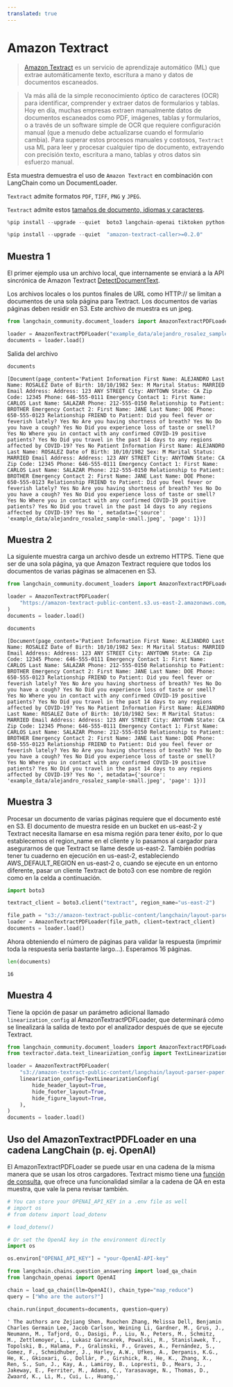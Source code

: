 ```yaml
---
translated: true
---
```


# Amazon Textract

>[Amazon Textract](https://docs.aws.amazon.com/managedservices/latest/userguide/textract.html) es un servicio de aprendizaje automático (ML) que extrae automáticamente texto, escritura a mano y datos de documentos escaneados.

>Va más allá de la simple reconocimiento óptico de caracteres (OCR) para identificar, comprender y extraer datos de formularios y tablas. Hoy en día, muchas empresas extraen manualmente datos de documentos escaneados como PDF, imágenes, tablas y formularios, o a través de un software simple de OCR que requiere configuración manual (que a menudo debe actualizarse cuando el formulario cambia). Para superar estos procesos manuales y costosos, `Textract` usa ML para leer y procesar cualquier tipo de documento, extrayendo con precisión texto, escritura a mano, tablas y otros datos sin esfuerzo manual.

Esta muestra demuestra el uso de `Amazon Textract` en combinación con LangChain como un DocumentLoader.

`Textract` admite formatos `PDF`, `TIFF`, `PNG` y `JPEG`.

`Textract` admite estos [tamaños de documento, idiomas y caracteres](https://docs.aws.amazon.com/textract/latest/dg/limits-document.html).

```python
%pip install --upgrade --quiet  boto3 langchain-openai tiktoken python-dotenv
```

```python
%pip install --upgrade --quiet  "amazon-textract-caller>=0.2.0"
```

## Muestra 1

El primer ejemplo usa un archivo local, que internamente se enviará a la API sincrónica de Amazon Textract [DetectDocumentText](https://docs.aws.amazon.com/textract/latest/dg/API_DetectDocumentText.html).

Los archivos locales o los puntos finales de URL como HTTP:// se limitan a documentos de una sola página para Textract.
Los documentos de varias páginas deben residir en S3. Este archivo de muestra es un jpeg.

```python
from langchain_community.document_loaders import AmazonTextractPDFLoader

loader = AmazonTextractPDFLoader("example_data/alejandro_rosalez_sample-small.jpeg")
documents = loader.load()
```

Salida del archivo

```python
documents
```

```output
[Document(page_content='Patient Information First Name: ALEJANDRO Last Name: ROSALEZ Date of Birth: 10/10/1982 Sex: M Marital Status: MARRIED Email Address: Address: 123 ANY STREET City: ANYTOWN State: CA Zip Code: 12345 Phone: 646-555-0111 Emergency Contact 1: First Name: CARLOS Last Name: SALAZAR Phone: 212-555-0150 Relationship to Patient: BROTHER Emergency Contact 2: First Name: JANE Last Name: DOE Phone: 650-555-0123 Relationship FRIEND to Patient: Did you feel fever or feverish lately? Yes No Are you having shortness of breath? Yes No Do you have a cough? Yes No Did you experience loss of taste or smell? Yes No Where you in contact with any confirmed COVID-19 positive patients? Yes No Did you travel in the past 14 days to any regions affected by COVID-19? Yes No Patient Information First Name: ALEJANDRO Last Name: ROSALEZ Date of Birth: 10/10/1982 Sex: M Marital Status: MARRIED Email Address: Address: 123 ANY STREET City: ANYTOWN State: CA Zip Code: 12345 Phone: 646-555-0111 Emergency Contact 1: First Name: CARLOS Last Name: SALAZAR Phone: 212-555-0150 Relationship to Patient: BROTHER Emergency Contact 2: First Name: JANE Last Name: DOE Phone: 650-555-0123 Relationship FRIEND to Patient: Did you feel fever or feverish lately? Yes No Are you having shortness of breath? Yes No Do you have a cough? Yes No Did you experience loss of taste or smell? Yes No Where you in contact with any confirmed COVID-19 positive patients? Yes No Did you travel in the past 14 days to any regions affected by COVID-19? Yes No ', metadata={'source': 'example_data/alejandro_rosalez_sample-small.jpeg', 'page': 1})]
```

## Muestra 2

La siguiente muestra carga un archivo desde un extremo HTTPS.
Tiene que ser de una sola página, ya que Amazon Textract requiere que todos los documentos de varias páginas se almacenen en S3.

```python
from langchain_community.document_loaders import AmazonTextractPDFLoader

loader = AmazonTextractPDFLoader(
    "https://amazon-textract-public-content.s3.us-east-2.amazonaws.com/langchain/alejandro_rosalez_sample_1.jpg"
)
documents = loader.load()
```

```python
documents
```

```output
[Document(page_content='Patient Information First Name: ALEJANDRO Last Name: ROSALEZ Date of Birth: 10/10/1982 Sex: M Marital Status: MARRIED Email Address: Address: 123 ANY STREET City: ANYTOWN State: CA Zip Code: 12345 Phone: 646-555-0111 Emergency Contact 1: First Name: CARLOS Last Name: SALAZAR Phone: 212-555-0150 Relationship to Patient: BROTHER Emergency Contact 2: First Name: JANE Last Name: DOE Phone: 650-555-0123 Relationship FRIEND to Patient: Did you feel fever or feverish lately? Yes No Are you having shortness of breath? Yes No Do you have a cough? Yes No Did you experience loss of taste or smell? Yes No Where you in contact with any confirmed COVID-19 positive patients? Yes No Did you travel in the past 14 days to any regions affected by COVID-19? Yes No Patient Information First Name: ALEJANDRO Last Name: ROSALEZ Date of Birth: 10/10/1982 Sex: M Marital Status: MARRIED Email Address: Address: 123 ANY STREET City: ANYTOWN State: CA Zip Code: 12345 Phone: 646-555-0111 Emergency Contact 1: First Name: CARLOS Last Name: SALAZAR Phone: 212-555-0150 Relationship to Patient: BROTHER Emergency Contact 2: First Name: JANE Last Name: DOE Phone: 650-555-0123 Relationship FRIEND to Patient: Did you feel fever or feverish lately? Yes No Are you having shortness of breath? Yes No Do you have a cough? Yes No Did you experience loss of taste or smell? Yes No Where you in contact with any confirmed COVID-19 positive patients? Yes No Did you travel in the past 14 days to any regions affected by COVID-19? Yes No ', metadata={'source': 'example_data/alejandro_rosalez_sample-small.jpeg', 'page': 1})]
```

## Muestra 3

Procesar un documento de varias páginas requiere que el documento esté en S3. El documento de muestra reside en un bucket en us-east-2 y Textract necesita llamarse en esa misma región para tener éxito, por lo que establecemos el region_name en el cliente y lo pasamos al cargador para asegurarnos de que Textract se llame desde us-east-2. También podrías tener tu cuaderno en ejecución en us-east-2, estableciendo AWS_DEFAULT_REGION en us-east-2 o, cuando se ejecute en un entorno diferente, pasar un cliente Textract de boto3 con ese nombre de región como en la celda a continuación.

```python
import boto3

textract_client = boto3.client("textract", region_name="us-east-2")

file_path = "s3://amazon-textract-public-content/langchain/layout-parser-paper.pdf"
loader = AmazonTextractPDFLoader(file_path, client=textract_client)
documents = loader.load()
```

Ahora obteniendo el número de páginas para validar la respuesta (imprimir toda la respuesta sería bastante largo...). Esperamos 16 páginas.

```python
len(documents)
```

```output
16
```

## Muestra 4

Tiene la opción de pasar un parámetro adicional llamado `linearization_config` al AmazonTextractPDFLoader, que determinará cómo se linealizará la salida de texto por el analizador después de que se ejecute Textract.

```python
from langchain_community.document_loaders import AmazonTextractPDFLoader
from textractor.data.text_linearization_config import TextLinearizationConfig

loader = AmazonTextractPDFLoader(
    "s3://amazon-textract-public-content/langchain/layout-parser-paper.pdf",
    linearization_config=TextLinearizationConfig(
        hide_header_layout=True,
        hide_footer_layout=True,
        hide_figure_layout=True,
    ),
)
documents = loader.load()
```

## Uso del AmazonTextractPDFLoader en una cadena LangChain (p. ej. OpenAI)

El AmazonTextractPDFLoader se puede usar en una cadena de la misma manera que se usan los otros cargadores.
Textract mismo tiene una [función de consulta](https://docs.aws.amazon.com/textract/latest/dg/API_Query.html), que ofrece una funcionalidad similar a la cadena de QA en esta muestra, que vale la pena revisar también.

```python
# You can store your OPENAI_API_KEY in a .env file as well
# import os
# from dotenv import load_dotenv

# load_dotenv()
```

```python
# Or set the OpenAI key in the environment directly
import os

os.environ["OPENAI_API_KEY"] = "your-OpenAI-API-key"
```

```python
from langchain.chains.question_answering import load_qa_chain
from langchain_openai import OpenAI

chain = load_qa_chain(llm=OpenAI(), chain_type="map_reduce")
query = ["Who are the autors?"]

chain.run(input_documents=documents, question=query)
```

```output
' The authors are Zejiang Shen, Ruochen Zhang, Melissa Dell, Benjamin Charles Germain Lee, Jacob Carlson, Weining Li, Gardner, M., Grus, J., Neumann, M., Tafjord, O., Dasigi, P., Liu, N., Peters, M., Schmitz, M., Zettlemoyer, L., Lukasz Garncarek, Powalski, R., Stanislawek, T., Topolski, B., Halama, P., Gralinski, F., Graves, A., Fernández, S., Gomez, F., Schmidhuber, J., Harley, A.W., Ufkes, A., Derpanis, K.G., He, K., Gkioxari, G., Dollár, P., Girshick, R., He, K., Zhang, X., Ren, S., Sun, J., Kay, A., Lamiroy, B., Lopresti, D., Mears, J., Jakeway, E., Ferriter, M., Adams, C., Yarasavage, N., Thomas, D., Zwaard, K., Li, M., Cui, L., Huang,'
```
